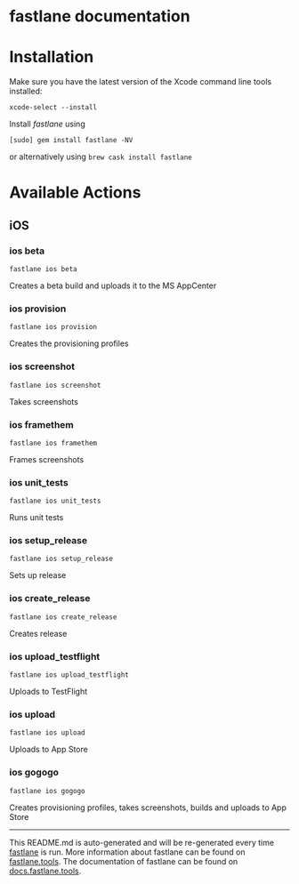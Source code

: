 fastlane documentation
================
# Installation

Make sure you have the latest version of the Xcode command line tools installed:

```
xcode-select --install
```

Install _fastlane_ using
```
[sudo] gem install fastlane -NV
```
or alternatively using `brew cask install fastlane`

# Available Actions
## iOS
### ios beta
```
fastlane ios beta
```
Creates a beta build and uploads it to the MS AppCenter
### ios provision
```
fastlane ios provision
```
Creates the provisioning profiles
### ios screenshot
```
fastlane ios screenshot
```
Takes screenshots
### ios framethem
```
fastlane ios framethem
```
Frames screenshots
### ios unit_tests
```
fastlane ios unit_tests
```
Runs unit tests
### ios setup_release
```
fastlane ios setup_release
```
Sets up release
### ios create_release
```
fastlane ios create_release
```
Creates release
### ios upload_testflight
```
fastlane ios upload_testflight
```
Uploads to TestFlight
### ios upload
```
fastlane ios upload
```
Uploads to App Store
### ios gogogo
```
fastlane ios gogogo
```
Creates provisioning profiles, takes screenshots, builds and uploads to App Store

----

This README.md is auto-generated and will be re-generated every time [fastlane](https://fastlane.tools) is run.
More information about fastlane can be found on [fastlane.tools](https://fastlane.tools).
The documentation of fastlane can be found on [docs.fastlane.tools](https://docs.fastlane.tools).
